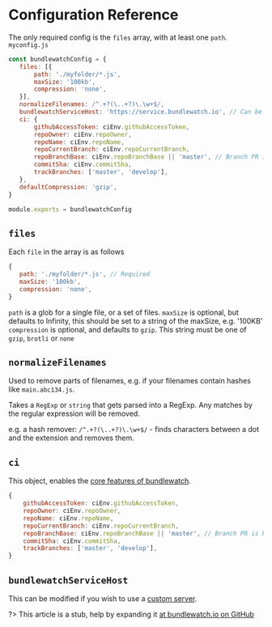 # Configuration Reference
The only required config is the `files` array, with at least one `path`.
`myconfig.js`
```js
const bundlewatchConfig = {
   files: [{
       path: './myfolder/*.js',
       maxSize: '100kb',
       compression: 'none',
   }],
   normalizeFilenames: /^.+?(\..+?)\.\w+$/,
   bundlewatchServiceHost: 'https://service.bundlewatch.io', // Can be a custom service
   ci: {
       githubAccessToken: ciEnv.githubAccessToken,
       repoOwner: ciEnv.repoOwner,
       repoName: ciEnv.repoName,
       repoCurrentBranch: ciEnv.repoCurrentBranch,
       repoBranchBase: ciEnv.repoBranchBase || 'master', // Branch PR is being merged into
       commitSha: ciEnv.commitSha,
       trackBranches: ['master', 'develop'],
   },
   defaultCompression: 'gzip',
}

module.exports = bundlewatchConfig

```

## `files`
Each `file` in the array is as follows
```js
{
   path: './myfolder/*.js', // Required
   maxSize: '100kb',
   compression: 'none',
}

```
`path` is a glob for a single file, or a set of files.
`maxSize` is optional, but defaults to Infinity, this should be set to a string of the maxSize, e.g. '100KB'
`compression` is optional, and defaults to `gzip`. This string must be one of `gzip`, `brotli` or `none`

## `normalizeFilenames`
Used to remove parts of filenames, e.g. if your filenames contain hashes like `main.abc134.js`.

Takes a `RegExp` or `string` that gets parsed into a RegExp. Any matches by the regular expression will be removed.

e.g. a hash remover: `/^.+?(\..+?)\.\w+$/` - finds characters between a dot and the extension and removes them.

## `ci`
This object, enables the [core features of bundlewatch](getting-started/using-bundlewatch).
```js
{
    githubAccessToken: ciEnv.githubAccessToken,
    repoOwner: ciEnv.repoOwner,
    repoName: ciEnv.repoName,
    repoCurrentBranch: ciEnv.repoCurrentBranch,
    repoBranchBase: ciEnv.repoBranchBase || 'master', // Branch PR is being merged into
    commitSha: ciEnv.commitSha,
    trackBranches: ['master', 'develop'],
}
```


## `bundlewatchServiceHost`
This can be modified if you wish to use a [custom server](getting-started/using-a-custom-server.md).

?> This article is a stub, help by expanding it [at bundlewatch.io on GitHub](https://github.com/bundlewatch/bundlewatch.io/tree/master/docs/getting-started)
